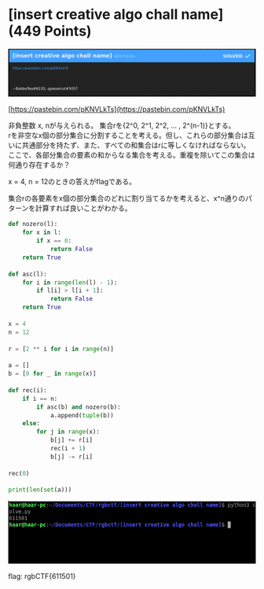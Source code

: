 # [insert creative algo chall name] (449 Points)

![problem](problem.png)

[https://pastebin.com/pKNVLkTs](https://pastebin.com/pKNVLkTs)

非負整数 x, nが与えられる。 集合rを{2^0, 2^1, 2^2, ... , 2^(n-1)}とする。  
rを非空なx個の部分集合に分割することを考える。但し、これらの部分集合は互いに共通部分を持たず、また、すべての和集合はrに等しくなければならない。  
ここで、各部分集合の要素の和からなる集合を考える。重複を除いてこの集合は何通り存在するか？  

x = 4, n = 12のときの答えがflagである。


集合rの各要素をx個の部分集合のどれに割り当てるかを考えると、x^n通りのパターンを計算すれば良いことがわかる。


```python
def nozero(l):
    for x in l:
        if x == 0:
            return False
    return True

def asc(l):
    for i in range(len(l) - 1):
        if l[i] > l[i + 1]:
            return False
    return True

x = 4
n = 12

r = [2 ** i for i in range(n)]

a = []
b = [0 for _ in range(x)]

def rec(i):
    if i == n:
        if asc(b) and nozero(b):
            a.append(tuple(b))
    else:
        for j in range(x):
            b[j] += r[i]
            rec(i + 1)
            b[j] -= r[i]

rec(0)

print(len(set(a)))
```

![](a.png)

flag: rgbCTF{611501}
